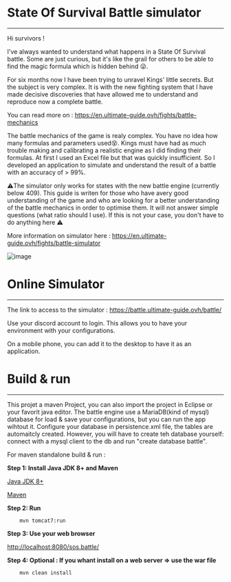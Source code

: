 # State Of Survival Battle simulator
------

Hi survivors !

I've always wanted to understand what happens in a State Of Survival battle. Some are just curious, but it's like the grail for others to be able to find the magic formula which is hidden behind  😜.

For six months now I have been trying to unravel Kings' little secrets. But the subject is very complex. It is with the new fighting system that I have made decisive discoveries that have allowed me to understand and reproduce now a complete battle.

You can read more on : https://en.ultimate-guide.ovh/fights/battle-mechanics

The battle mechanics of the game is realy complex. You have no idea how many formulas and parameters used😵. Kings must have had as much trouble making and calibrating a realistic engine as I did finding their formulas. At first I used an Excel file but that was quickly insufficient. So I developed an application to simulate and understand the result of a battle with an accuracy of > 99%.

⚠️The simulator only works for states with the new battle engine (currently below 409). This guide is writen for those who have avery  good understanding of the game and who are looking for a better understanding of the battle mechanics in order to optimise them. It will not answer simple questions (what ratio should I use). If this is not your case, you don't have to do anything here ⚠️

More information on simulator here : https://en.ultimate-guide.ovh/fights/battle-simulator

![image](https://user-images.githubusercontent.com/80217596/110250726-20a11800-7f7d-11eb-9b53-6a6e2d6382ed.png)

# Online Simulator
------
The link to access to the simulator : https://battle.ultimate-guide.ovh/battle/ 

Use your discord account to login. This allows you to have your environment with your configurations.

On a mobile phone, you can add it to the desktop to have it as an application.

# Build & run
------

This projet a maven Project, you can also import the project in Eclipse or your favorit java editor.
The battle engine use a MariaDB(kind of mysql) database for load & save your configurations, but you can run the app wihtout it. Configure your database in persistence.xml file, the tables are automaitcly created. However, you will have to create teh database yourself: connect with a mysql client to the db and run "create database battle". 

For maven standalone build & run : 

__Step 1: Install Java JDK 8+ and Maven__

[Java JDK 8+](https://www.oracle.com/java/technologies/javase/javase-jdk8-downloads.html)

[Maven](http://maven.apache.org/download.html)

__Step 2: Run__

		mvn tomcat7:run

__Step 3: Use your web browser__

[http://localhost:8080/sos.battle/](http://localhost:8080/sos.battle/)

__Step 4: Optional : If you whant install on a web server => use the war file__

		mvn clean install